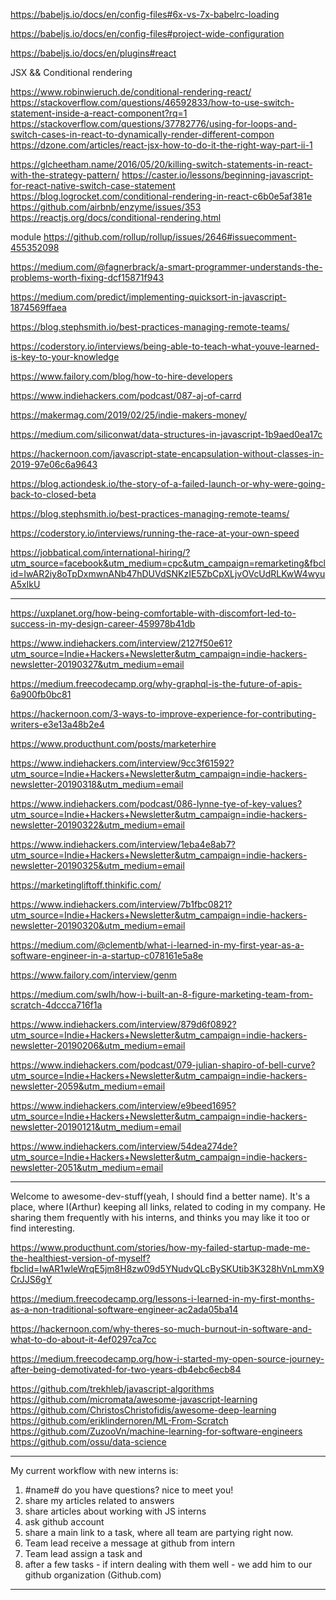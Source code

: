 https://babeljs.io/docs/en/config-files#6x-vs-7x-babelrc-loading

https://babeljs.io/docs/en/config-files#project-wide-configuration

https://babeljs.io/docs/en/plugins#react


JSX && Conditional rendering

https://www.robinwieruch.de/conditional-rendering-react/
https://stackoverflow.com/questions/46592833/how-to-use-switch-statement-inside-a-react-component?rq=1
https://stackoverflow.com/questions/37782776/using-for-loops-and-switch-cases-in-react-to-dynamically-render-different-compon
https://dzone.com/articles/react-jsx-how-to-do-it-the-right-way-part-ii-1

https://glcheetham.name/2016/05/20/killing-switch-statements-in-react-with-the-strategy-pattern/
https://caster.io/lessons/beginning-javascript-for-react-native-switch-case-statement
https://blog.logrocket.com/conditional-rendering-in-react-c6b0e5af381e
https://github.com/airbnb/enzyme/issues/353
https://reactjs.org/docs/conditional-rendering.html


module
https://github.com/rollup/rollup/issues/2646#issuecomment-455352098

https://medium.com/@fagnerbrack/a-smart-programmer-understands-the-problems-worth-fixing-dcf15871f943

https://medium.com/predict/implementing-quicksort-in-javascript-1874569ffaea

https://blog.stephsmith.io/best-practices-managing-remote-teams/

https://coderstory.io/interviews/being-able-to-teach-what-youve-learned-is-key-to-your-knowledge

https://www.failory.com/blog/how-to-hire-developers

https://www.indiehackers.com/podcast/087-aj-of-carrd  

https://makermag.com/2019/02/25/indie-makers-money/

https://medium.com/siliconwat/data-structures-in-javascript-1b9aed0ea17c

https://hackernoon.com/javascript-state-encapsulation-without-classes-in-2019-97e06c6a9643

https://blog.actiondesk.io/the-story-of-a-failed-launch-or-why-were-going-back-to-closed-beta



https://blog.stephsmith.io/best-practices-managing-remote-teams/

https://coderstory.io/interviews/running-the-race-at-your-own-speed


https://jobbatical.com/international-hiring/?utm_source=facebook&utm_medium=cpc&utm_campaign=remarketing&fbclid=IwAR2iy8oTpDxmwnANb47hDUVdSNKzIE5ZbCpXLjvOVcUdRLKwW4wyuA5xIkU

--------------


https://uxplanet.org/how-being-comfortable-with-discomfort-led-to-success-in-my-design-career-459978b41db

https://www.indiehackers.com/interview/2127f50e61?utm_source=Indie+Hackers+Newsletter&utm_campaign=indie-hackers-newsletter-20190327&utm_medium=email

https://medium.freecodecamp.org/why-graphql-is-the-future-of-apis-6a900fb0bc81

https://hackernoon.com/3-ways-to-improve-experience-for-contributing-writers-e3e13a48b2e4

https://www.producthunt.com/posts/marketerhire

https://www.indiehackers.com/interview/9cc3f61592?utm_source=Indie+Hackers+Newsletter&utm_campaign=indie-hackers-newsletter-20190318&utm_medium=email

https://www.indiehackers.com/podcast/086-lynne-tye-of-key-values?utm_source=Indie+Hackers+Newsletter&utm_campaign=indie-hackers-newsletter-20190322&utm_medium=email

https://www.indiehackers.com/interview/1eba4e8ab7?utm_source=Indie+Hackers+Newsletter&utm_campaign=indie-hackers-newsletter-20190325&utm_medium=email

https://marketingliftoff.thinkific.com/

https://www.indiehackers.com/interview/7b1fbc0821?utm_source=Indie+Hackers+Newsletter&utm_campaign=indie-hackers-newsletter-20190320&utm_medium=email

https://medium.com/@clementb/what-i-learned-in-my-first-year-as-a-software-engineer-in-a-startup-c078161e5a8e

https://www.failory.com/interview/genm

https://medium.com/swlh/how-i-built-an-8-figure-marketing-team-from-scratch-4dccca716f1a

https://www.indiehackers.com/interview/879d6f0892?utm_source=Indie+Hackers+Newsletter&utm_campaign=indie-hackers-newsletter-20190206&utm_medium=email

https://www.indiehackers.com/podcast/079-julian-shapiro-of-bell-curve?utm_source=Indie+Hackers+Newsletter&utm_campaign=indie-hackers-newsletter-2059&utm_medium=email

https://www.indiehackers.com/interview/e9beed1695?utm_source=Indie+Hackers+Newsletter&utm_campaign=indie-hackers-newsletter-20190121&utm_medium=email

https://www.indiehackers.com/interview/54dea274de?utm_source=Indie+Hackers+Newsletter&utm_campaign=indie-hackers-newsletter-2051&utm_medium=email

------------------
Welcome to awesome-dev-stuff(yeah, I should find a better name).
It's a place, where I(Arthur) keeping all links, related to coding in my company.
He sharing them frequently with his interns, and thinks you may like it too or find interesting.


https://www.producthunt.com/stories/how-my-failed-startup-made-me-the-healthiest-version-of-myself?fbclid=IwAR1wleWrqE5jm8H8zw09d5YNudvQLcBySKUtib3K328hVnLmmX9CrJJS6gY


https://medium.freecodecamp.org/lessons-i-learned-in-my-first-months-as-a-non-traditional-software-engineer-ac2ada05ba14

https://hackernoon.com/why-theres-so-much-burnout-in-software-and-what-to-do-about-it-4ef0297ca7cc

https://medium.freecodecamp.org/how-i-started-my-open-source-journey-after-being-demotivated-for-two-years-db4ebc6ecb84



https://github.com/trekhleb/javascript-algorithms
https://github.com/micromata/awesome-javascript-learning
https://github.com/ChristosChristofidis/awesome-deep-learning
https://github.com/eriklindernoren/ML-From-Scratch
https://github.com/ZuzooVn/machine-learning-for-software-engineers
https://github.com/ossu/data-science



-----


My current workflow with new interns is:
1) #name# do you have questions? nice to meet you!
2) share my articles related to answers
3) share articles about working with JS interns
4) ask github account
5) share a main link to a task, where all team are partying right now.
6) Team lead receive a message at github from intern
7) Team lead assign a task and
8) after a few tasks - if intern dealing with them well - we add him to our github organization (Github.com)


----
